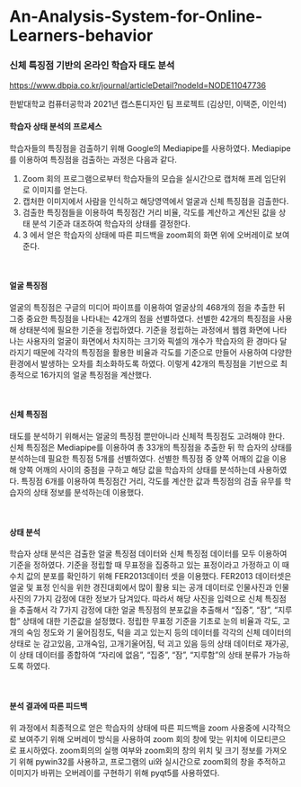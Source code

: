 # An-Analysis-System-for-Online-Learners-behavior

### 신체 특징점 기반의 온라인 학습자 태도 분석  
https://www.dbpia.co.kr/journal/articleDetail?nodeId=NODE11047736

한밭대학교 컴퓨터공학과 2021년 캡스톤디자인 팀 프로젝트 (김상민, 이택준, 이인석)


#### 학습자 상태 분석의 프로세스 <br/>
학습자들의 특징점을 검출하기 위해 Google의 Mediapipe를 사용하였다. Mediapipe를 이용하여 특징점을 검출하는 과정은 다음과 같다.<br/>
1. Zoom 회의 프로그램으로부터 학습자들의 모습을 실시간으로 캡처해 프레 임단위로 이미지를 얻는다.<br/>
2. 캡처한 이미지에서 사람을 인식하고 해당영역에서 얼굴과 신체 특징점을 검출한다.<br/>
3. 검출한 특징점들을 이용하여 특징점간 거리 비율, 각도를 계산하고 계산된 값을 상태 분석 기준과 대조하여 학습자의 상태를 결정한다.<br/>
4. 3 에서 얻은 학습자의 상태에 따른 피드백을 zoom회의 화면 위에 오버레이로 보여준다.

<br/>

#### 얼굴 특징점

얼굴의 특징점은 구글의 미디어 파이프를 이용하여 얼굴상의 468개의 점을 추출한 뒤 그중 중요한 특징점을 나타내는 42개의 점을 선별하였다. 선별한 42개의 특징점을 사용해 상태분석에 필요한 기준을 정립하였다. 기준을 정립하는 과정에서 웹캠 화면에 나타나는 사용자의 얼굴이 화면에서 차지하는 크기와 픽셀의 개수가 학습자의 환 경마다 달라지기 때문에 각각의 특징점을 활용한 비율과 각도를 기준으로 만들어 사용하여 다양한 환경에서 발생하는 오차를 최소화하도록 하였다. 이렇게 42개의 특징점을 기반으로 최종적으로 16가지의 얼굴 특징점을 계산했다.<br/>

<br/>

#### 신체 특징점

태도를 분석하기 위해서는 얼굴의 특징점 뿐만아니라 신체적 특징점도 고려해야 한다. 신체 특징점은 Mediapipe를 이용하여 총 33개의 특징점을 추출한 뒤 학 습자의 상태를 분석하는데 필요한 특징점 5개를 선별하였다. 선별한 특징점 중 양쪽 어깨의 값을 이용해 양쪽 어깨의 사이의 중점을 구하고 해당 값을 학습자의 상태를 분석하는데 사용하였다. 특징점 6개를 이용하여 특징점간 거리, 각도를 계산한 값과 특징점의 검출 유무를 학습자의 상태 정보를 분석하는데 이용했다.<br/>

<br/>

#### 상태 분석

학습자 상태 분석은 검출한 얼굴 특징점 데이터와 신체 특징점 데이터를 모두 이용하여 기준을 정하였다. 기준을 정립할 때 무표정을 집중하고 있는 표정이라고 가정하고 이 때 수치 값의 분포를 확인하기 위해 FER2013데이터 셋을 이용했다. FER2013 데이터셋은 얼굴 및 표정 인식을 위한 경진대회에서 많이 활용 되는 공개 데이터로 인물사진과 인물사진의 7가지 감정에 대한 정보가 담겨있다. 따라서 해당 사진을 입력으로 신체 특징점을 추출해서 각 7가지 감정에 대한 얼굴 특징점의 분포값을 추출해서 “집중”, “잠”, “지루함” 상태에 대한 기준값을 설정했다. 정립한 무표정 기준을 기초로 눈의 비율과 각도, 고개의 숙임 정도와 기 울어짐정도, 턱을 괴고 있는지 등의 데이터를 각각의 신체 데이터의 상태로 눈 감고있음, 고개숙임, 고개기울어짐, 턱 괴고 있음 등의 상태 데이터로 재가공, 이 상태 데이터를 종합하여 “자리에 없음”, “집중”, “잠”, “지루함”의 상태 분류가 가능하도록 하였다.

<br/>

#### 분석 결과에 따른 피드백

위 과정에서 최종적으로 얻은 학습자의 상태에 따른 피드백을 zoom 사용중에 시각적으로 보여주기 위해 오버레이 방식을 사용하여 zoom 회의 창에 맞는 위치에 이모티콘으로 표시하였다. zoom회의의 실행 여부와 zoom회의 창의 위치 및 크기 정보를 가져오기 위해 pywin32를 사용하고, 프로그램의 ui와 실시간으로 zoom회의 창을 추적하고 이미지가 바뀌는 오버레이를 구현하기 위해 pyqt5를 사용하였다.
